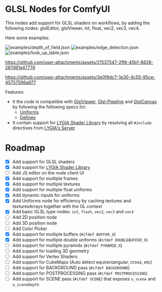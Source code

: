 # GLSL Nodes for ComfyUI

This nodes add support for GLSL shaders on workflows, by adding the following nodes: glslEditor, glslViewer, int, float, vec2, vec3, vec4.

Here some examples:

![examples/depth_of_field.json](https://github.com/user-attachments/assets/5ef20d7b-ac2a-4682-a052-ae8a52c9be84)
![examples/edge_detection.json](https://github.com/user-attachments/assets/32e31f24-d988-474f-a0bb-b8599c0babc0)
![examples/look_up_table.json](https://github.com/user-attachments/assets/41f607fd-1602-4bde-8700-1e039f78f9ee)

https://github.com/user-attachments/assets/21537547-2ff4-45b1-8828-287d91a47774

https://github.com/user-attachments/assets/3e0f9dc7-1e30-4c55-95ce-45757596a977

Features:

* It the code is compatible with [GlslViewer](https://github.com/patriciogonzalezvivo/glslViewer), [Glsl-Pipeline](https://github.com/patriciogonzalezvivo/glsl-pipeline/) and [GlslCanvas](https://marketplace.visualstudio.com/items?itemName=circledev.glsl-canvas) by following the following specs for:
  * [Uniforms](https://github.com/patriciogonzalezvivo/glslViewer/wiki/GlslViewer-UNIFORMS)
  * [Defines](https://github.com/patriciogonzalezvivo/glslViewer/wiki/GlslViewer-DEFINES)
* It contain support for [LYGIA Shader Library](https://lygia.xyz/) by resolving all `#include` directives from [LYGIA's Server](https://lygia.xyz/)

# Roadmap

- [x] Add support for GLSL shaders
- [x] Add support for [LYGIA Shader Library](https://lygia.xyz/)
- [ ] Add JS editor on the node client UI
- [x] Add support for multiple frames
- [x] Add support for multiple textures
- [x] Add support for multiple float uniforms
- [x] Add dynamic inputs for uniforms
- [x] Add Uniforms node for efficiency by caching textures and texturesArrays together with the GL context
- [x] Add basic GLSL type nodes: `int`, `float`, `vec2`, `vec3` and `vec4`
- [ ] Add 2D position node
- [ ] Add 3D position node
- [ ] Add Color Picker
- [x] Add support for multiple buffers (`#ifdef BUFFER_X`)
- [x] Add support for multiple double uniforms (`#ifdef DOUBLEBUFFER_X`)
- [ ] Add support for multiple pyramids (`#ifdef PYRAMID_X`)
- [ ] Add support for loading 3D geometry
- [ ] Add support for Vertex Shaders
- [ ] Add support for CubeMaps (Auto detect equirectangular, cross, etc)
- [ ] Add support for BACKGROUND pass (`#ifdef BACKGROUND`)
- [ ] Add support for POSTPROCESSING pass (`#ifdef POSTPROCESSING`)
- [ ] Add support for SCENE pass (`#ifdef SCENE`) that exposes `u_scene` and `u_sceneDepth`
